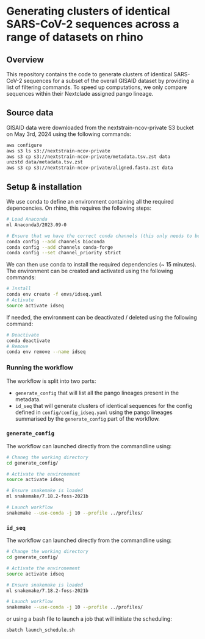 # Generating clusters of identical SARS-CoV-2 sequences across a range of datasets on rhino

## Overview

This repository contains the code to generate clusters of identical SARS-CoV-2 sequences for a subset of the overall GISAID dataset by providing a list of filtering commands.
To speed up computations, we only compare sequences within their Nextclade assigned pango lineage.

## Source data

GISAID data were downloaded from the nextstrain-ncov-private S3 bucket on May 3rd, 2024 using the following commands:
```bash
aws configure
aws s3 ls s3://nextstrain-ncov-private
aws s3 cp s3://nextstrain-ncov-private/metadata.tsv.zst data
unzstd data/metadata.tsv.zst
aws s3 cp s3://nextstrain-ncov-private/aligned.fasta.zst data
```

## Setup & installation
We use conda to define an environment containing all the required depencencies.
On rhino, this requires the following steps:

```bash
# Load Anaconda
ml Anaconda3/2023.09-0 

# Ensure that we have the correct conda channels (this only needs to be done once in a session)
conda config --add channels bioconda
conda config --add channels conda-forge
conda config --set channel_priority strict
```

We can then use conda to install the required dependencies (~ 15 minutes).
The environment can be created and activated using the following commands:
```bash
# Install
conda env create -f envs/idseq.yaml
# Activate
source activate idseq
```

If needed, the environment can be deactivated / deleted using the following command:
```bash
# Deactivate 
conda deactivate
# Remove
conda env remove --name idseq
```

### Running the workflow
The workflow is split into two parts:
- `generate_config` that will list all the pango lineages present in the metadata.
- `id_seq` that will generate clusters of identical sequences for the config defined in `config/config_idseq.yaml` using the pango lineages summarised by the `generate_config` part of the workflow.

### `generate_config`
The workflow can  launched directly from the commandline using:

```bash
# Chaneg the working directory
cd generate_config/

# Activate the environement
source activate idseq

# Ensure snakemake is loaded
ml snakemake/7.18.2-foss-2021b

# Launch workflow
snakemake --use-conda -j 10 --profile ../profiles/
```
### `id_seq`

The workflow can  launched directly from the commandline using:

```bash
# Change the working directory
cd generate_config/

# Activate the environement
source activate idseq

# Ensure snakemake is loaded
ml snakemake/7.18.2-foss-2021b

# Launch workflow
snakemake --use-conda -j 10 --profile ../profiles/
```

or using a bash file to launch a job that will initiate the scheduling:

```bash
sbatch launch_schedule.sh
```